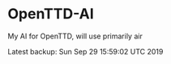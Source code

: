 # OpenTTD-AI
My AI for OpenTTD, will use primarily air

Latest backup: Sun Sep 29 15:59:02 UTC 2019
